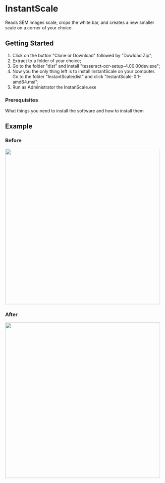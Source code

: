 # InstantScale
Reads SEM images scale, crops the white bar, and creates a new smaller scale on a corner of your choice.

## Getting Started

1. Click on the button "Clone or Download" followed by "Dowload Zip";
2. Extract to a folder of your choice;
3. Go to the folder "dist" and install "tesseract-ocr-setup-4.00.00dev.exe";
4. Now you the only thing left is to install InstantScale on your computer. Go to the folder "InstantScale\dist" and click "InstantScale-0.1-amd64.msi"; 
5. Run as Administrator the InstanScale.exe


### Prerequisites

What things you need to install the software and how to install them

## Example
### Before
<img src="http://i.imgur.com/62LpuB6.png" width="500">

### After
<img src="http://i.imgur.com/NdoLOkH.png" width="500">
